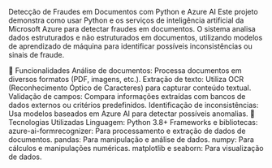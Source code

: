 Detecção de Fraudes em Documentos com Python e Azure AI
Este projeto demonstra como usar Python e os serviços de inteligência artificial da Microsoft Azure para detectar fraudes em documentos. O sistema analisa dados estruturados e não estruturados em documentos, utilizando modelos de aprendizado de máquina para identificar possíveis inconsistências ou sinais de fraude.

📝 Funcionalidades
Análise de documentos: Processa documentos em diversos formatos (PDF, imagens, etc.).
Extração de texto: Utiliza OCR (Reconhecimento Óptico de Caracteres) para capturar conteúdo textual.
Validação de campos: Compara informações extraídas com bancos de dados externos ou critérios predefinidos.
Identificação de inconsistências: Usa modelos baseados em Azure AI para detectar possíveis anomalias.
🚀 Tecnologias Utilizadas
Linguagem: Python 3.8+
Frameworks e bibliotecas:
azure-ai-formrecognizer: Para processamento e extração de dados de documentos.
pandas: Para manipulação e análise de dados.
numpy: Para cálculos e manipulações numéricas.
matplotlib e seaborn: Para visualização de dados.
